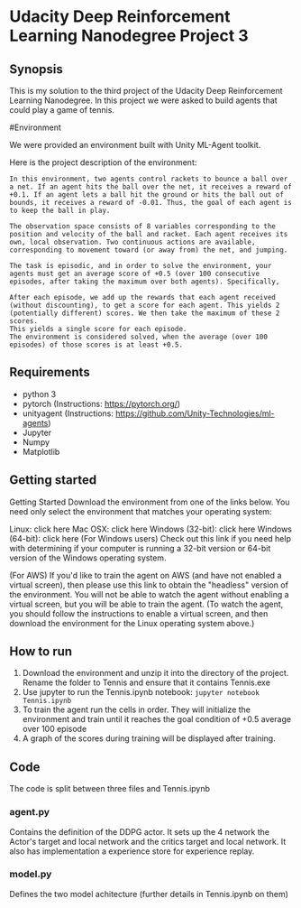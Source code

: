 # Udacity Deep Reinforcement Learning Nanodegree Project 3

## Synopsis

This is my solution to the third project of the Udacity Deep Reinforcement Learning Nanodegree. In this project we were asked to build agents that could play a game of tennis. 

#Environment

We were provided an environment built with Unity ML-Agent toolkit. 

Here is the project description of the environment:

```
In this environment, two agents control rackets to bounce a ball over a net. If an agent hits the ball over the net, it receives a reward of +0.1. If an agent lets a ball hit the ground or hits the ball out of bounds, it receives a reward of -0.01. Thus, the goal of each agent is to keep the ball in play.

The observation space consists of 8 variables corresponding to the position and velocity of the ball and racket. Each agent receives its own, local observation. Two continuous actions are available, corresponding to movement toward (or away from) the net, and jumping.

The task is episodic, and in order to solve the environment, your agents must get an average score of +0.5 (over 100 consecutive episodes, after taking the maximum over both agents). Specifically,

After each episode, we add up the rewards that each agent received (without discounting), to get a score for each agent. This yields 2 (potentially different) scores. We then take the maximum of these 2 scores.
This yields a single score for each episode.
The environment is considered solved, when the average (over 100 episodes) of those scores is at least +0.5.
```

## Requirements

* python 3
* pytorch (Instructions: https://pytorch.org/)
* unityagent (Instructions: https://github.com/Unity-Technologies/ml-agents)
* Jupyter
* Numpy
* Matplotlib


## Getting started

Getting Started
Download the environment from one of the links below. You need only select the environment that matches your operating system:

Linux: click here
Mac OSX: click here
Windows (32-bit): click here
Windows (64-bit): click here
(For Windows users) Check out this link if you need help with determining if your computer is running a 32-bit version or 64-bit version of the Windows operating system.

(For AWS) If you'd like to train the agent on AWS (and have not enabled a virtual screen), then please use this link to obtain the "headless" version of the environment. You will not be able to watch the agent without enabling a virtual screen, but you will be able to train the agent. (To watch the agent, you should follow the instructions to enable a virtual screen, and then download the environment for the Linux operating system above.)



## How to run

1. Download the environment and unzip it into the directory of the project. Rename the folder to Tennis and ensure that it contains Tennis.exe 
2. Use jupyter to run the Tennis.ipynb notebook: `jupyter notebook Tennis.ipynb`
3. To train the agent run the cells in order. They will initialize the environment and train until it reaches the goal condition of +0.5 average over 100 episode
4. A graph of the scores during training will be displayed after training. 

## Code

The code is split between three files and Tennis.ipynb

### agent.py

Contains the definition of the DDPG actor. It sets up the 4 network the Actor's target and local network and the critics target and local network. It also has implementation a experience store for experience replay. 

### model.py

Defines the two model achitecture (further details in Tennis.ipynb on them)

